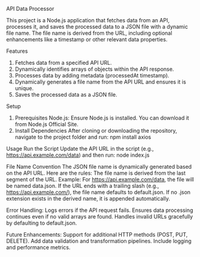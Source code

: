 API Data Processor

This project is a Node.js application that fetches data from an API, processes it, and saves the processed data to a JSON file with a dynamic file name. The file name is derived from the URL, including optional enhancements like a timestamp or other relevant data properties.


Features
1. Fetches data from a specified API URL.
2. Dynamically identifies arrays of objects within the API response.
3. Processes data by adding metadata (processedAt timestamp).
4. Dynamically generates a file name from the API URL and ensures it is unique.
5. Saves the processed data as a JSON file.

Setup
1. Prerequisites
Node.js: Ensure Node.js is installed. You can download it from Node.js Official Site.
2. Install Dependencies
After cloning or downloading the repository, navigate to the project folder and run:
npm install axios

Usage
Run the Script
Update the API URL in the script (e.g., https://api.example.com/data) and then run:
node index.js

File Name Convention
The JSON file name is dynamically generated based on the API URL. 
Here are the rules:
The file name is derived from the last segment of the URL.
Example: For https://api.example.com/data, the file will be named data.json.
If the URL ends with a trailing slash (e.g., https://api.example.com/), the file name defaults to default.json.
If no .json extension exists in the derived name, it is appended automatically.

Error Handling:
Logs errors if the API request fails.
Ensures data processing continues even if no valid arrays are found.
Handles invalid URLs gracefully by defaulting to default.json.

Future Enhancements:
Support for additional HTTP methods (POST, PUT, DELETE).
Add data validation and transformation pipelines.
Include logging and performance metrics.
